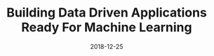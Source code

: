 ---
title:  "Building Data Driven Applications Ready For Machine Learning"
header:
  teaser: "/assets/images/pages/about.jpg"
categories: 
  - Tutorial
tags:
  - artificial-intelligence
  - chatbot
date: "2018-12-25"
sitemap: true
---    